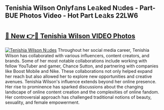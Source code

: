## Tenishia Wilson Onlyf𝚊ns Le𝚊ked N𝚞des - Part-BUE Photos Video - Hot Part Le𝚊ks 22LW6

# <h2><a href="http://ab62353.deff.icu/?id=Tenishia+Wilson">🔗 New 👉🔴 Tenishia Wilson VIDEO Photos</a></h2>

[![Tenishia Wilson N𝚞des](https://i.imgur.com/rIISA9y.gif)](http://ab62353.deff.icu/?id=Tenishia+Wilson)
Throughout her social media career, Tenishia Wilson has collaborated with various influencers, content creators, and brands. Some of her most notable collaborations include working with fellow YouTuber and gamer, Chance Sutton, and partnering with companies like Boost Mobile and Nike. These collaborations not only helped expand her reach but also allowed her to explore new opportunities and creative avenues. Tenishia Wilson's influence extends beyond her online presence. Her rise to prominence has sparked discussions about the changing landscape of online content creation and the complexities of online fandom. Her controversial approach has challenged traditional notions of beauty, sexuality, and female empowerment.
